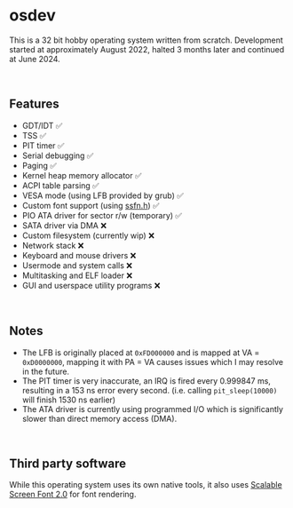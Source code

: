 # osdev
This is a 32 bit hobby operating system written from scratch. Development started at approximately August 2022, halted 3 months later and continued at June 2024.

<br>

## Features
+ GDT/IDT ✅
+ TSS ✅
+ PIT timer ✅
+ Serial debugging ✅
+ Paging ✅
+ Kernel heap memory allocator ✅
+ ACPI table parsing ✅
+ VESA mode (using LFB provided by grub) ✅
+ Custom font support (using [ssfn.h](https://gitlab.com/bztsrc/scalable-font2/-/blob/master/ssfn.h?ref_type=heads)) ✅
+ PIO ATA driver for sector r/w (temporary) ✅
+ SATA driver via DMA ❌
+ Custom filesystem (currently wip) ❌
+ Network stack ❌
+ Keyboard and mouse drivers ❌
+ Usermode and system calls ❌
+ Multitasking and ELF loader ❌
+ GUI and userspace utility programs ❌

<br>

## Notes
+ The LFB is originally placed at `0xFD000000` and is mapped at VA = `0xD0000000`, mapping it with PA = VA causes issues which I may resolve in the future.
+ The PIT timer is very inaccurate, an IRQ is fired every 0.999847 ms, resulting in a 153 ns error every second. (i.e. calling `pit_sleep(10000)` will finish 1530 ns earlier)
+ The ATA driver is currently using programmed I/O which is significantly slower than direct memory access (DMA).

<br>

## Third party software
While this operating system uses its own native tools, it also uses [Scalable Screen Font 2.0](https://gitlab.com/bztsrc/scalable-font2/-/tree/master?ref_type=heads) for font rendering.
